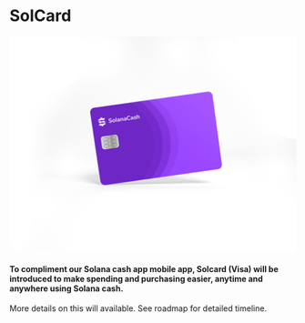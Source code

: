 # SolCard

![](<../.gitbook/assets/card 3.jpg>)

#### To compliment our Solana cash app mobile app, Solcard (Visa) will be introduced to make spending and purchasing easier, anytime and anywhere using Solana cash.

More details on this will available. See roadmap for detailed timeline.
